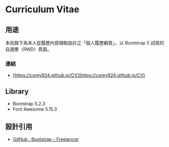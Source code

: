 Curriculum Vitae
=================

## 用途

本目錄下為本人從履歷內容擷取設計之「個人履歷網頁」，以 Bootstrap 5 試寫的自適應（RWD）頁面。

### 連結
* [https://corey924.github.io/CV](https://corey924.github.io/CV)


## Library

* Bootstrap 5.2.3
* Font Awesome 5.15.3


## 設計引用

* [GitHub : Bootstrap - Freelancer](https://github.com/BlackrockDigital/startbootstrap-freelancer)
